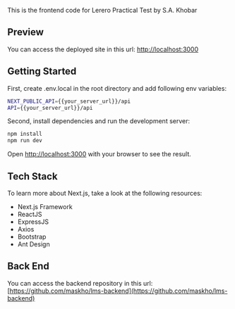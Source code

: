 This is the frontend code for Lerero Practical Test by S.A. Khobar

## Preview

You can access the deployed site in this url: [http://localhost:3000](http://localhost:3000)

## Getting Started

First, create .env.local in the root directory and add following env variables:

```bash
NEXT_PUBLIC_API={{your_server_url}}/api
API={{your_server_url}}/api
```

Second, install dependencies and run the development server:

```bash
npm install
npm run dev
```

Open [http://localhost:3000](http://localhost:3000) with your browser to see the result.

## Tech Stack

To learn more about Next.js, take a look at the following resources:

- Next.js Framework
- ReactJS
- ExpressJS
- Axios
- Bootstrap
- Ant Design

## Back End

You can access the backend repository in this url: [https://github.com/maskho/lms-backend](https://github.com/maskho/lms-backend)
